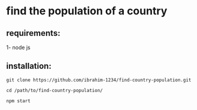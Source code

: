 # find the population of a country

## requirements:
1- node js

## installation:
```
git clone https://github.com/ibrahim-1234/find-country-population.git
```
```
cd /path/to/find-country-population/
```
```
npm start
```

